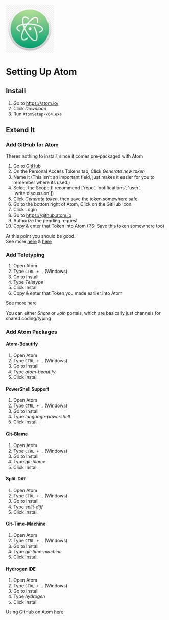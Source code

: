 <img src="./img/atom-img.jpg" alt="Atom" width="150"/>

# Setting Up Atom

## Install
1. Go to https://atom.io/
1. Click *Download*
1. Run `AtomSetup-x64.exe`

## Extend It
### Add GitHub for Atom
Theres nothing to install, since it comes pre-packaged with Atom  
1. Go to [GitHub](https://github.com/settings/tokens)
1. On the Personal Access Tokens tab, Click *Generate new token*
1. Name it (This isn't an important field, just makes it easier for you to remember where its used.)
1. Select the Scope (I recommend \['repo', 'notifications', 'user', 'write:discussion'\])
1. Click *Generate token*, then save the token somewhere safe
1. Go to the bottom right of Atom, Click on the GitHub icon  
1. Click Login
1. Go to https://github.atom.io
1. Authorize the pending request
1. Copy & enter that Token into Atom (PS: Save this token somewhere too)

At this point you should be good.   
See more [here](https://github.atom.io/) & [here](https://flight-manual.atom.io/using-atom/sections/github-package/)  

### Add Teletyping
1. Open Atom
1. Type `CTRL + ,` (Windows)
1. Go to Install
1. Type *Teletype*
1. Click Install
1. Copy & enter that Token you made earlier into Atom

See more [here](https://teletype.atom.io/)  

You can either *Share* or *Join* portals, which are basically just channels for shared coding/typing

### Add Atom Packages
#### Atom-Beautify
1. Open Atom
1. Type `CTRL + ,` (Windows)
1. Go to Install
1. Type *atom-beautify*
1. Click Install

#### PowerShell Support
1. Open Atom
1. Type `CTRL + ,` (Windows)
1. Go to Install
1. Type *language-powershell*
1. Click Install

#### Git-Blame
1. Open Atom
1. Type `CTRL + ,` (Windows)
1. Go to Install
1. Type *git-blame*
1. Click Install

#### Split-Diff
1. Open Atom
1. Type `CTRL + ,` (Windows)
1. Go to Install
1. Type *split-diff*
1. Click Install

#### Git-Time-Machine
1. Open Atom
1. Type `CTRL + ,` (Windows)
1. Go to Install
1. Type *git-time-machine*
1. Click Install

#### Hydrogen IDE
1. Open Atom
1. Type `CTRL + ,` (Windows)
1. Go to Install
1. Type *hydrogen*
1. Click Install


Using GitHub on Atom [here](https://flight-manual.atom.io/using-atom/sections/github-package/)